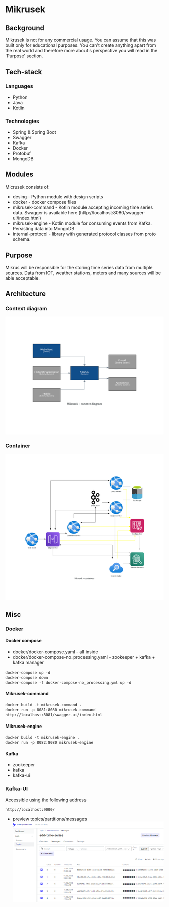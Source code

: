 # Mikrusek

## Background

Mikrusek is not for any commercial usage.
You can assume that this was built only for educational purposes.
You can't create anything apart from the real world and therefore more about s perspective you will read in the 'Purpose' section.

## Tech-stack

### Languages 

- Python
- Java
- Kotlin

### Technologies

- Spring & Spring Boot
- Swagger
- Kafka
- Docker
- Protobuf
- MongoDB

## Modules 

Micrusek consists of: 

- desing - Python module with design scripts
- docker - docker compose files
- mikrusek-command - Kotlin module accepting incoming time series data. Swagger is available here (http://localhost:8080/swagger-ui/index.html)
- mikrusek-engine - Kotlin module for consuming events from Kafka. Persisting data into MongoDB
- internal-protocol - library with generated protocol classes from proto schema.

## Purpose

Mikrus will be responsible for the storing time series data from multiple sources. Data from IOT, weather stations, meters and many sources will be able acceptable.   

## Architecture

### Context diagram

![Main Context!](design/assets/context.png "Context")

### Container

![Container!](design/assets/container.png "Container")

## Misc

### Docker

#### Docker compose

- docker/docker-compose.yaml - all inside 
- docker/docker-compose-no_processing.yaml - zookeeper + kafka + kafka manager

```
docker-compose up -d
docker-compose down 
docker-compose -f docker-compose-no_processing.yml up -d
```

#### Mikrusek-command

```
docker build -t mikrusek-command .
docker run -p 8081:8080 mikrusek-command
http://localhost:8081/swagger-ui/index.html
```

#### Mikrusek-engine

```
docker build -t mikrusek-engine .
docker run -p 8082:8080 mikrusek-engine
```

#### Kafka

- zookeeper
- kafka
- kafka-ui

###  Kafka-UI

Accessible using the following address

```
http://localhost:9000/
```

- preview topics/partitions/messages
![img_3.png](img_3.png)
